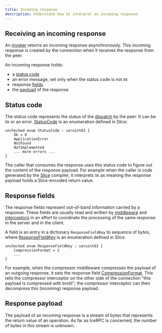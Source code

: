 ```yaml
---
title: Incoming response
description: Understand how to interpret an incoming response.
---
```


## Receiving an incoming response

An [invoker](invocation-pipeline#the-invoker-abstraction) returns an incoming response asynchronously. This incoming
response is created by the connection when it receives the response from the peer.

An incoming response holds:

- a [status code](#status-code)
- an error message, set only when the status code is not `Ok`
- response [fields](#response-fields)
- the [payload](#response-payload) of the response

## Status code

The status code represents the status of the [dispatch] by the peer. It can be `Ok` or an error. [StatusCode] is an
enumeration defined in Slice:

```slice
unchecked enum StatusCode : varuint62 {
    Ok = 0
    ApplicationError
    NotFound
    NotImplemented
    ... more errors ...
}
```

The caller that consumes the response uses this status code to figure out the content of the response payload. For
example when the caller is code generated by the [Slice] compiler, it interprets `Ok` as meaning the response payload
holds a Slice-encoded return value.

## Response fields

The response fields represent out-of-band information carried by a response. These fields are usually read and written
by [middleware] and [interceptors] in an effort to coordinate the processing of the same response in the server and in
the client.

A field is an entry in a dictionary `ResponseFieldKey` to sequence of bytes, where [ResponseFieldKey] is an
enumeration defined in Slice.

```slice
unchecked enum ResponseFieldKey : varuint62 {
    CompressionFormat = 2
    ...
}
```

For example, when the compressor middleware compresses the payload of an outgoing response, it sets the response field
[CompressionFormat]. This tells the compressor interceptor on the other side of the connection "this payload is
compressed with brotli"; the compressor interceptor can then decompress this (incoming) response payload.

## Response payload

The payload of an incoming response is a stream of bytes that represents the return value of an operation. As far as
IceRPC is concerned, the number of bytes in this stream is unknown.

[dispatch]: ../dispatch/dispatch-pipeline#definition
[interceptors]: interceptor
[middleware]: ../dispatch/middleware
[Slice]: /slice

[ResponseFieldKey]: https://github.com/icerpc/icerpc-slice/blob/main/IceRpc/ResponseFieldKey.slice
[StatusCode]: https://github.com/icerpc/icerpc-slice/blob/main/IceRpc/StatusCode.slice
[CompressionFormat]: https://github.com/icerpc/icerpc-slice/blob/main/IceRpc/CompressionFormat.slice
